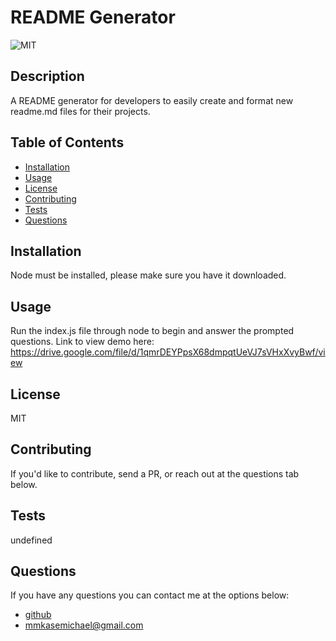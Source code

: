 # README Generator

![MIT](https://img.shields.io/badge/License-MIT-blue)

## Description

A README generator for developers to easily create and format new readme.md files for their projects.

## Table of Contents

- [Installation](#installation)
- [Usage](#usage)
- [License](#license)
- [Contributing](#contributing)
- [Tests](#tests)
- [Questions](#questions)

## Installation

Node must be installed, please make sure you have it downloaded.

## Usage

Run the index.js file through node to begin and answer the prompted questions.
Link to view demo here: https://drive.google.com/file/d/1qmrDEYPpsX68dmpqtUeVJ7sVHxXvyBwf/view

## License

MIT

## Contributing

If you'd like to contribute, send a PR, or reach out at the questions tab below.

## Tests

undefined

## Questions

If you have any questions you can contact me at the options below:

- [github](https://github.com/MaddyKM)
- [mmkasemichael@gmail.com](mailto:mmkasemichael@gmail.com)
